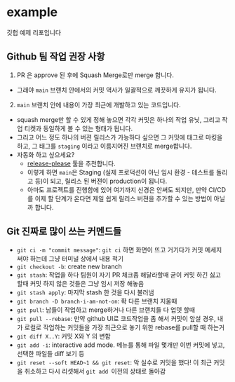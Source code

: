 # example
깃헙 예제 리포입니다

## Github 팀 작업 권장 사항

1. PR 은 approve 된 후에 Squash Merge로만 merge 합니다.
  - 그래야 `main` 브랜치 안에서의 커밋 역사가 일괄적으로 깨끗하게 유지가 됩니다.

2. `main` 브랜치 안에 내용이 가장 최근에 개발하고 있는 코드입니다.
  - squash merge만 할 수 있게 정해 놓으면 각각 커밋은 하나의 작업 유닛, 그리고 작업 티켓과 동일하게 볼 수 있는 형태가 됩니다.
  - 그리고 어느 정도 하나의 버젼 릴리스가 가능하다 싶으면 그 커밋에 태그로 마킹을 하고, 그 태그를 `staging` 이라고 이름지어진 브랜치로 merge합니다.
  - 자동화 하고 싶으세요?
    - [release-please](https://github.com/googleapis/release-please) 툴을 추천합니다.
    - 이렇게 하면 `main`은 Staging (실제 프로덕션이 아닌 임시 환경 - 테스트를 돌리고 등)이 되고, 릴리스 된 버젼이 production이 됩니다.
    - 아마도 프로젝트를 진행함에 있어 여기까지 신경은 안써도 되지만, 만약 CI/CD를 이제 할 단계가 온다면 제일 쉽게 릴리스 버젼을 추가할 수 있는 방법이 아닐까 합니다.

## Git 진짜로 많이 쓰는 커멘드들

- `git ci -m "commit message"`: `git ci` 하면 화면이 뜨고 거기다가 커밋 메세지 써야 하는데 그냥 터미널 상에서 내용 적기
- `git checkout -b`: create new branch
- `git stash`: 작업을 하다 팀원이 자기 PR 체크좀 해달라할때 굳이 커밋 하긴 싫고 할때 커밋 하지 않은 것들은 그냥 임시 저장 해놓음
- `git stash apply`: 마지막 stash 한 것을 다시 불러냄
- `git branch -D branch-i-am-not-on`: 확 다른 브랜치 지울때
- `git pull`: 남들이 작업하고 merge하거나 다른 브랜치들 다 업뎃 할때
- `git pull --rebase`: 만약 github UI로 코드작업을 좀 해서 커밋이 앞설 경우, 내가 로컬로 작업하는 커밋들을 가장 최근으로 놓기 위한 rebase를 pull할 때 하는거
- `git diff X..Y`: 커밋 X와 Y 의 변함
- `git add -i`: interactive add mode. 메뉴를 통해 파일 몇개만 이번 커밋에 넣고, 선택한 파일들 diff 보기 등
- `git reset --soft HEAD~1 && git reset`: 악 실수로 커밋을 했다! 이 최근 커밋을 취소하고 다시 리셋해서 `git add `이전의 상태로 돌아감

